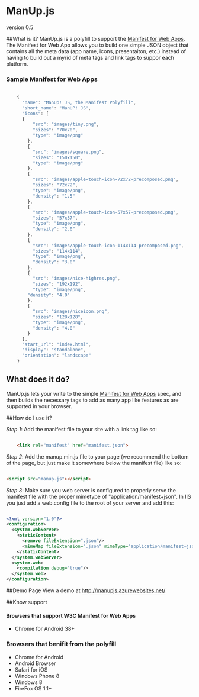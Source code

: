 # ManUp.js

version 0.5

##What is it?
ManUp.js is a polyfill to support the [Manifest for Web Apps](http://w3c.github.io/manifest/).  The Manifest for Web App allows you to build one simple JSON object that contains all the meta data (app name, icons, presentaiton, etc.) instead of having to build out a myrid of meta tags and link tags to suppor each platform.
### Sample Manifest for Web Apps

```javascript
    
    {
      "name": "ManUp! JS, the Manifest Polyfill",
      "short_name": "ManUP! JS",
      "icons": [
      {
          "src": "images/tiny.png",
          "sizes": "70x70",
          "type": "image/png"
        },
        {
          "src": "images/square.png",
          "sizes": "150x150",
          "type": "image/png"
        },
        {
          "src": "images/apple-touch-icon-72x72-precomposed.png",
          "sizes": "72x72",
          "type": "image/png",
          "density": "1.5"
        },
        {
          "src": "images/apple-touch-icon-57x57-precomposed.png",
          "sizes": "57x57",
          "type": "image/png",
          "density": "2.0"
        },
        {
          "src": "images/apple-touch-icon-114x114-precomposed.png",
          "sizes": "114x114",
          "type": "image/png",
          "density": "3.0"
        },
        {
          "src": "images/nice-highres.png",
          "sizes": "192x192",
          "type": "image/png",
        "density": "4.0"
        },
        {
          "src": "images/niceicon.png",
          "sizes": "128x128",
          "type": "image/png",
          "density": "4.0"
        }
      ],
      "start_url": "index.html",
      "display": "standalone",
      "orientation": "landscape"
    }

```


## What does it do?
ManUp.js lets your write to the simple  [Manifest for Web Apps](http://w3c.github.io/manifest/) spec, and then builds the necessary tags to add as many app like features as are supported in your browser.

##How do I use it?

*Step 1*: Add the manifest file to your site with a link tag like so:

```html

    <link rel="manifest" href="manifest.json">

```

*Step 2*: Add the manup.min.js file to your page (we recommend the bottom of the page, but just make it somewhere below the manifest file) like so:

```html

<script src="manup.js"></script>

```


*Step 3*: Make sure you web server is configured to properly serve the manifest file with the proper mimetype of "application/manifest+json".  In IIS you just add a web.config file to the root of your server and add this:
```xml

<?xml version="1.0"?>
<configuration>
  <system.webServer>
    <staticContent>
      <remove fileExtension=".json"/>
      <mimeMap fileExtension=".json" mimeType="application/manifest+json"/>
    </staticContent>
  </system.webServer>
  <system.web>
    <compilation debug="true"/>
  </system.web>
</configuration>

```
##Demo Page
View a demo at http://manupjs.azurewebsites.net/


##Know support

#### Browsers that support W3C Manifest for Web Apps
 - Chrome for Android 38+

### Browsers that benifit from the polyfill
  - Chrome for Android 
  - Android Browser
  - Safari for iOS
  - Windows Phone 8
  - Windows 8
  - FireFox OS 1.1+


